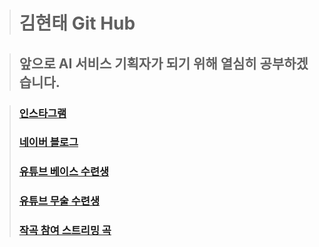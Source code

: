 > #  김현태 Git Hub    

  > ## 앞으로 AI 서비스 기획자가 되기 위해 열심히 공부하겠습니다.   

  > ### [인스타그램](https://www.instagram.com/hybrid_human_being)  
  > ### [네이버 블로그](https://blog.naver.com/kimht80)    
  > ### [유튜브 베이스 수련생](https://www.youtube.com/channel/UC2dAIMKSQqQziVuAwdpSxEQ)    
  > ### [유튜브 무술 수련생](https://www.youtube.com/channel/UCnoyC2iBmNl1WH91VlkNvTA)    
  > ### [작곡 참여 스트리밍 곡](https://www.melon.com/artist/timeline.htm?artistId=3193970)    


